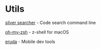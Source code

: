 # Utils


[silver searcher][1] - Code search command line

[oh-my-zsh][2] - z-shell for macOS

[eruda][3] - Mobile dev tools

[1]:https://github.com/ggreer/the_silver_searcher
[2]:https://github.com/robbyrussell/oh-my-zsh
[3]:https://github.com/liriliri/eruda
